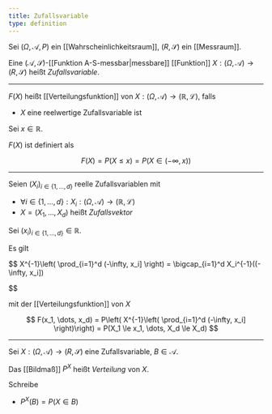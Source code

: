 ```yaml
---
title: Zufallsvariable
type: definition
---
```


Sei $(\Omega, \mathcal{A}, P)$ ein [[Wahrscheinlichkeitsraum]], $(R, \mathscr{S})$ ein [[Messraum]].

Eine $(\mathcal{A}, \mathscr{S})$-[[Funktion A-S-messbar|messbare]] [[Funktion]] $X : (\Omega, \mathcal{A}) \to (R, \mathscr{S})$ heißt *Zufallsvariable*.

---

$F(X)$ heißt [[Verteilungsfunktion]] von $X : (\Omega, \mathcal{A}) \to (\mathbb{R}, \mathcal{L})$, falls
- $X$ eine reelwertige Zufallsvariable ist

Sei $x \in \mathbb{R}$.

$F(X)$ ist definiert als

$$
	F(X) = P(X \le x) = P(X \in (-\infty, x))
$$

---

Seien $(X_i)_{i \in \{ 1, \dots, d \}}$ reelle Zufallsvariablen mit
- $\forall i \in \{ 1, \dots, d \} : X_i : (\Omega, \mathcal{A}) \to (\mathbb{R}, \mathcal{L})$
- $X = (X_1, \dots, X_d)$ heißt *Zufallsvektor*

Sei $(x_i)_{i \in \{ 1, \dots, d \}} \in \mathbb{R}$.

Es gilt

$$
	X^{-1}\left( \prod_{i=1}^d (-\infty, x_i] \right) = \bigcap_{i=1}^d X_i^{-1}((-\infty, x_i])

$$

mit der [[Verteilungsfunktion]] von $X$

$$
	F(x_1, \dots, x_d) = P\left( X^{-1}\left( \prod_{i=1}^d (-\infty, x_i] \right)\right) = P(X_1 \le x_1, \dots, X_d \le X_d)
$$

---

Sei $X : (\Omega, \mathcal{A}) \to (R, \mathscr{S})$ eine Zufallsvariable, $B \in \mathcal{A}$.

Das [[Bildmaß]] $P^X$ heißt *Verteilung* von $X$.

Schreibe
- $P^X(B) = P(X \in B)$